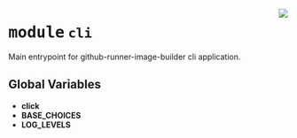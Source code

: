 <!-- markdownlint-disable -->

<a href="../src/github_runner_image_builder/cli.py#L0"><img align="right" style="float:right;" src="https://img.shields.io/badge/-source-cccccc?style=flat-square"></a>

# <kbd>module</kbd> `cli`
Main entrypoint for github-runner-image-builder cli application. 

**Global Variables**
---------------
- **click**
- **BASE_CHOICES**
- **LOG_LEVELS**



